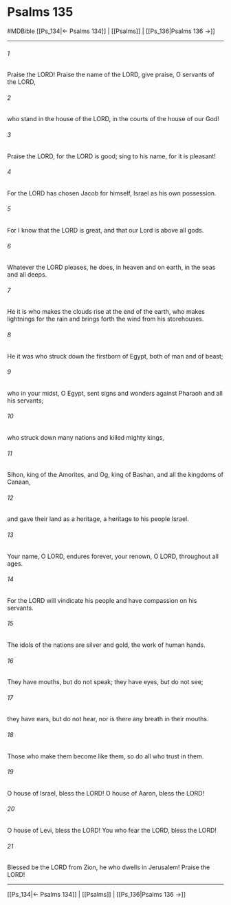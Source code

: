 # Psalms 135
#MDBible
[[Ps_134|← Psalms 134]] | [[Psalms]] | [[Ps_136|Psalms 136 →]]

***

###### 1 
Praise the LORD! Praise the name of the LORD, give praise, O servants of the LORD, 

###### 2 
who stand in the house of the LORD, in the courts of the house of our God! 

###### 3 
Praise the LORD, for the LORD is good; sing to his name, for it is pleasant! 

###### 4 
For the LORD has chosen Jacob for himself, Israel as his own possession. 

###### 5 
For I know that the LORD is great, and that our Lord is above all gods. 

###### 6 
Whatever the LORD pleases, he does, in heaven and on earth, in the seas and all deeps. 

###### 7 
He it is who makes the clouds rise at the end of the earth, who makes lightnings for the rain and brings forth the wind from his storehouses. 

###### 8 
He it was who struck down the firstborn of Egypt, both of man and of beast; 

###### 9 
who in your midst, O Egypt, sent signs and wonders against Pharaoh and all his servants; 

###### 10 
who struck down many nations and killed mighty kings, 

###### 11 
Sihon, king of the Amorites, and Og, king of Bashan, and all the kingdoms of Canaan, 

###### 12 
and gave their land as a heritage, a heritage to his people Israel. 

###### 13 
Your name, O LORD, endures forever, your renown, O LORD, throughout all ages. 

###### 14 
For the LORD will vindicate his people and have compassion on his servants. 

###### 15 
The idols of the nations are silver and gold, the work of human hands. 

###### 16 
They have mouths, but do not speak; they have eyes, but do not see; 

###### 17 
they have ears, but do not hear, nor is there any breath in their mouths. 

###### 18 
Those who make them become like them, so do all who trust in them. 

###### 19 
O house of Israel, bless the LORD! O house of Aaron, bless the LORD! 

###### 20 
O house of Levi, bless the LORD! You who fear the LORD, bless the LORD! 

###### 21 
Blessed be the LORD from Zion, he who dwells in Jerusalem! Praise the LORD! 

***

[[Ps_134|← Psalms 134]] | [[Psalms]] | [[Ps_136|Psalms 136 →]]
